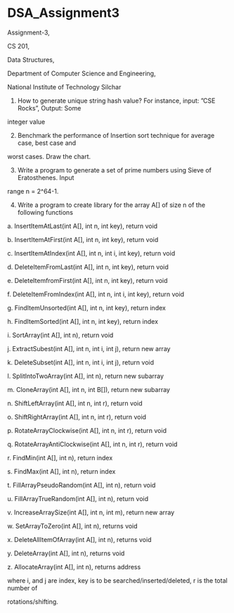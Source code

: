 # DSA_Assignment3
Assignment-3,

CS 201,

Data Structures,

Department of Computer Science and Engineering,

National Institute of Technology Silchar

1. How to generate unique string hash value? For instance, input: ”CSE Rocks”, Output: Some 

integer value

2. Benchmark the performance of Insertion sort technique for average case, best case and 

worst cases. Draw the chart.

3. Write a program to generate a set of prime numbers using Sieve of Eratosthenes. Input 

range n = 2^64-1.

4. Write a program to create library for the array A[] of size n of the following functions

a. InsertItemAtLast(int A[], int n, int key), return void

b. InsertItemAtFirst(int A[], int n, int key), return void

c. InsertItemAtIndex(int A[], int n, int i, int key), return void

d. DeleteItemFromLast(int A[], int n, int key), return void

e. DeleteItemfromFirst(int A[], int n, int key), return void

f. DeleteItemFromIndex(int A[], int n, int i, int key), return void

g. FindItemUnsorted(int A[], int n, int key), return index

h. FindItemSorted(int A[], int n, int key), return index

i. SortArray(int A[], int n), return void

j. ExtractSubest(int A[], int n, int i, int j), return new array

k. DeleteSubset(int A[], int n, int i, int j), return void

l. SplitIntoTwoArray(int A[], int n), return new subarray

m. CloneArray(int A[], int n, int B[]), return new subarray

n. ShiftLeftArray(int A[], int n, int r), return void

o. ShiftRightArray(int A[], int n, int r), return void

p. RotateArrayClockwise(int A[], int n, int r), return void

q. RotateArrayAntiClockwise(int A[], int n, int r), return void

r. FindMin(int A[], int n), return index

s. FindMax(int A[], int n), return index

t. FillArrayPseudoRandom(int A[], int n), return void

u. FillArrayTrueRandom(int A[], int n), return void

v. IncreaseArraySize(int A[], int n, int m), return new array

w. SetArrayToZero(int A[], int n), returns void

x. DeleteAllItemOfArray(int A[], int n), returns void

y. DeleteArray(int A[], int n), returns void

z. AllocateArray(int A[], int n), returns address

where i, and j are index, key is to be searched/inserted/deleted, r is the total number of 

rotations/shifting.
